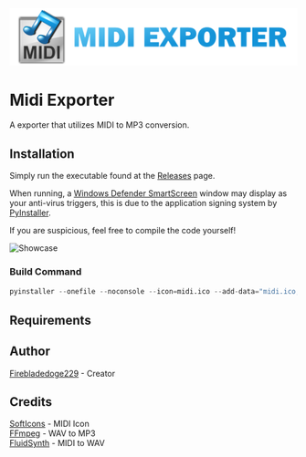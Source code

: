 ![Midi Exporter](https://github.com/Firebladedoge229/MidiExporter/blob/main/midiexporter.png?raw=true)

# Midi Exporter

A exporter that utilizes MIDI to MP3 conversion.

## Installation

Simply run the executable found at the [Releases](https://github.com/Firebladedoge229/MidiExporter/releases/latest) page.

When running, a [Windows Defender SmartScreen](https://learn.microsoft.com/en-us/windows/security/operating-system-security/virus-and-threat-protection/microsoft-defender-smartscreen/) window may display as your anti-virus triggers, this is due to the application signing system by [PyInstaller](https://github.com/pyinstaller/pyinstaller).

If you are suspicious, feel free to compile the code yourself!

![Showcase](https://cdn.discordapp.com/attachments/737726710468050945/1233550957011533937/showcase.gif?ex=662d815a&is=662c2fda&hm=1a48c08eb0eddef2b629256b14dd264a7d56c82ffcaf99a6cbcc3218594f0e38&)
### Build Command
```py
pyinstaller --onefile --noconsole --icon=midi.ico --add-data="midi.ico;." --add-data="sv_ttk;sv_ttk" --add-data="ffmpeg;ffmpeg" --add-data="fluidsynth;fluidsynth" midiexporter.py
```

## Requirements

## Author

[Firebladedoge229](https://www.github.com/Firebladedoge229) - Creator

## Credits 

[SoftIcons](https://www.softicons.com/system-icons/toyfactory-icons-by-mira/file-midi-icon) - MIDI Icon\
[FFmpeg](https://ffmpeg.org/download.html) - WAV to MP3\
[FluidSynth](https://github.com/FluidSynth/fluidsynth/releases/latest) - MIDI to WAV
